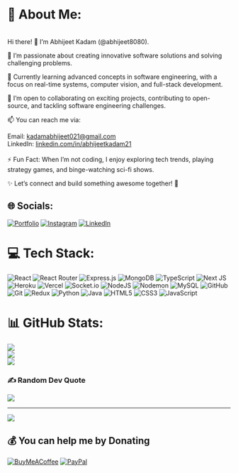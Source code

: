 <h1>💫 About Me:</h1><br>
Hi there! 👋 I’m Abhijeet Kadam (@abhijeet8080).<br>

🌟 I’m passionate about creating innovative software solutions and solving challenging problems.<br>

📖 Currently learning advanced concepts in software engineering, with a focus on real-time systems, computer vision, and full-stack development.<br>

🤝 I’m open to collaborating on exciting projects, contributing to open-source, and tackling software engineering challenges.<br>

📫 You can reach me via:<br>

Email: kadamabhijeet021@gmail.com<br>
LinkedIn: [linkedin.com/in/abhijeetkadam21](https://www.linkedin.com/in/abhijeetkadam21)<br>
<br>
⚡ Fun Fact: When I’m not coding, I enjoy exploring tech trends, playing strategy games, and binge-watching sci-fi shows.<br>

✨ Let’s connect and build something awesome together! 🚀<br>

## 🌐 Socials:
[![Portfolio](https://img.shields.io/badge/Instagram-%23E4405F.svg?logo=Instagram&logoColor=white)](https://abhijeet-kadam.vercel.app/)
[![Instagram](https://img.shields.io/badge/Instagram-%23E4405F.svg?logo=Instagram&logoColor=white)](https://instagram.com/abhijeetk_21) [![LinkedIn](https://img.shields.io/badge/LinkedIn-%230077B5.svg?logo=linkedin&logoColor=white)](https://linkedin.com/in/abhijeetkadam21) 

# 💻 Tech Stack:
![React](https://img.shields.io/badge/react-%2320232a.svg?style=for-the-badge&logo=react&logoColor=%2361DAFB) ![React Router](https://img.shields.io/badge/React_Router-CA4245?style=for-the-badge&logo=react-router&logoColor=white) ![Express.js](https://img.shields.io/badge/express.js-%23404d59.svg?style=for-the-badge&logo=express&logoColor=%2361DAFB) ![MongoDB](https://img.shields.io/badge/MongoDB-%234ea94b.svg?style=for-the-badge&logo=mongodb&logoColor=white) ![TypeScript](https://img.shields.io/badge/typescript-%23007ACC.svg?style=for-the-badge&logo=typescript&logoColor=white) ![Next JS](https://img.shields.io/badge/Next-black?style=for-the-badge&logo=next.js&logoColor=white) ![Heroku](https://img.shields.io/badge/heroku-%23430098.svg?style=for-the-badge&logo=heroku&logoColor=white) ![Vercel](https://img.shields.io/badge/vercel-%23000000.svg?style=for-the-badge&logo=vercel&logoColor=white) ![Socket.io](https://img.shields.io/badge/Socket.io-black?style=for-the-badge&logo=socket.io&badgeColor=010101) ![NodeJS](https://img.shields.io/badge/node.js-6DA55F?style=for-the-badge&logo=node.js&logoColor=white) ![Nodemon](https://img.shields.io/badge/NODEMON-%23323330.svg?style=for-the-badge&logo=nodemon&logoColor=%BBDEAD) ![MySQL](https://img.shields.io/badge/mysql-4479A1.svg?style=for-the-badge&logo=mysql&logoColor=white) ![GitHub](https://img.shields.io/badge/github-%23121011.svg?style=for-the-badge&logo=github&logoColor=white) ![Git](https://img.shields.io/badge/git-%23F05033.svg?style=for-the-badge&logo=git&logoColor=white) ![Redux](https://img.shields.io/badge/redux-%23593d88.svg?style=for-the-badge&logo=redux&logoColor=white) ![Python](https://img.shields.io/badge/python-3670A0?style=for-the-badge&logo=python&logoColor=ffdd54) ![Java](https://img.shields.io/badge/java-%23ED8B00.svg?style=for-the-badge&logo=openjdk&logoColor=white) ![HTML5](https://img.shields.io/badge/html5-%23E34F26.svg?style=for-the-badge&logo=html5&logoColor=white) ![CSS3](https://img.shields.io/badge/css3-%231572B6.svg?style=for-the-badge&logo=css3&logoColor=white) ![JavaScript](https://img.shields.io/badge/javascript-%23323330.svg?style=for-the-badge&logo=javascript&logoColor=%23F7DF1E)
# 📊 GitHub Stats:
![](https://github-readme-stats.vercel.app/api?username=abhijeet8080&theme=shadow_blue&hide_border=false&include_all_commits=true&count_private=true)<br/>
![](https://github-readme-streak-stats.herokuapp.com/?user=abhijeet8080&theme=shadow_blue&hide_border=false)<br/>
![](https://github-readme-stats.vercel.app/api/top-langs/?username=abhijeet8080&theme=shadow_blue&hide_border=false&include_all_commits=true&count_private=true&layout=compact)

### ✍️ Random Dev Quote
![](https://quotes-github-readme.vercel.app/api?type=vetical&theme=tokyonight)

---
[![](https://visitcount.itsvg.in/api?id=abhijeet8080&icon=0&color=0)](https://visitcount.itsvg.in)

  ## 💰 You can help me by Donating
  [![BuyMeACoffee](https://img.shields.io/badge/Buy%20Me%20a%20Coffee-ffdd00?style=for-the-badge&logo=buy-me-a-coffee&logoColor=black)](https://buymeacoffee.com/abhijeetk21) [![PayPal](https://img.shields.io/badge/PayPal-00457C?style=for-the-badge&logo=paypal&logoColor=white)](https://paypal.me/AbhijeetKadam824) 

  
<!-- Proudly created with GPRM ( https://gprm.itsvg.in ) -->
